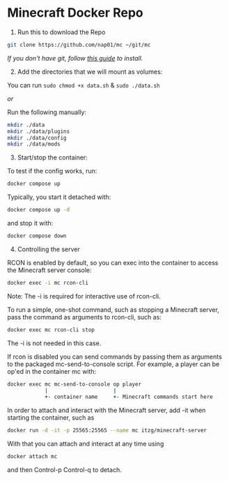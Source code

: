 # Minecraft Docker Repo

1. Run this to download the Repo

```bash
git clone https://github.com/nap01/mc ~/git/mc
```

*If you don't have git, follow [this guide](https://github.com/git-guides/install-git) to install.*

2. Add the directories that we will mount as volumes:

You can run `sudo chmod +x data.sh` & `sudo ./data.sh`

*or*

Run the following manually:

```bash
mkdir ./data
mkdir ./data/plugins
mkdir ./data/config
mkdir ./data/mods
```

3. Start/stop the container:

To test if the config works, run:

```bash
docker compose up
```

Typically, you start it detached with:

```bash
docker compose up -d
```

and stop it with:

```bash
docker compose down
```
4. Controlling the server 

RCON is enabled by default, so you can exec into the container to access the Minecraft server console:

```bash
docker exec -i mc rcon-cli
```

Note: The -i is required for interactive use of rcon-cli.

To run a simple, one-shot command, such as stopping a Minecraft server, pass the command as arguments to rcon-cli, such as:

```bash
docker exec mc rcon-cli stop
```

The -i is not needed in this case.

If rcon is disabled you can send commands by passing them as arguments to the packaged mc-send-to-console script. For example, a player can be op'ed in the container mc with:

```bash
docker exec mc mc-send-to-console op player
            |                     |
            +- container name     +- Minecraft commands start here
```

In order to attach and interact with the Minecraft server, add -it when starting the container, such as

```bash
docker run -d -it -p 25565:25565 --name mc itzg/minecraft-server
```

With that you can attach and interact at any time using

```bash
docker attach mc
```

and then Control-p Control-q to detach.
